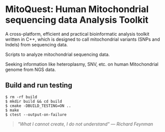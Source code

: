 # MitoQuest: Human Mitochondrial sequencing data Analysis Toolkit

A cross-platform, efficient and practical bioinformatic analysis toolkit written in C++, 
which is designed to call mitochondrial variants (SNPs and Indels) from sequencing data. 

Scripts to analyze mitochondrial sequencing data.

Seeking information like heteroplasmy, SNV, etc. on human  Mitochondrial genome from NGS data.

## Build and run testing

```
$ rm -rf build
$ mkdir build && cd build
$ cmake -DBUILD_TESTING=ON ..
$ make
$ ctest --output-on-failure
```

> *"What I cannot create, I do not understand" — Richard Feynman*
